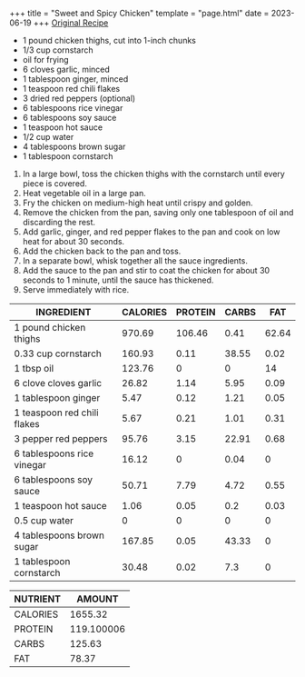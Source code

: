 +++
title = "Sweet and Spicy Chicken"
template = "page.html"
date = 2023-06-19
+++
[Original Recipe](https://30minutesmeals.com/sweet-spicy-chicken/)
* 1 pound chicken thighs, cut into 1-inch chunks
* 1/3 cup cornstarch
* oil for frying
* 6 cloves garlic, minced
* 1 tablespoon ginger, minced
* 1 teaspoon red chili flakes
* 3 dried red peppers (optional)
* 6 tablespoons rice vinegar
* 6 tablespoons soy sauce
* 1 teaspoon hot sauce
* 1/2 cup water
* 4 tablespoons brown sugar
* 1 tablespoon cornstarch
1. In a large bowl, toss the chicken thighs with the cornstarch until every piece is covered.
2. Heat vegetable oil in a large pan.
3. Fry the chicken on medium-high heat until crispy and golden.
4. Remove the chicken from the pan, saving only one tablespoon of oil and discarding the rest.
5. Add garlic, ginger, and red pepper flakes to the pan and cook on low heat for about 30 seconds.
6. Add the chicken back to the pan and toss.
7. In a separate bowl, whisk together all the sauce ingredients.
8. Add the sauce to the pan and stir to coat the chicken for about 30 seconds to 1 minute, until the sauce has thickened.
9. Serve immediately with rice.

| INGREDIENT | CALORIES | PROTEIN | CARBS | FAT |
| - | - | - | - | - |
| 1 pound chicken thighs | 970.69 | 106.46 | 0.41 | 62.64 |
| 0.33 cup cornstarch | 160.93 | 0.11 | 38.55 | 0.02 |
| 1 tbsp oil | 123.76 | 0 | 0 | 14 |
| 6 clove cloves garlic | 26.82 | 1.14 | 5.95 | 0.09 |
| 1 tablespoon ginger | 5.47 | 0.12 | 1.21 | 0.05 |
| 1 teaspoon red chili flakes | 5.67 | 0.21 | 1.01 | 0.31 |
| 3 pepper red peppers | 95.76 | 3.15 | 22.91 | 0.68 |
| 6 tablespoons rice vinegar | 16.12 | 0 | 0.04 | 0 |
| 6 tablespoons soy sauce | 50.71 | 7.79 | 4.72 | 0.55 |
| 1 teaspoon hot sauce | 1.06 | 0.05 | 0.2 | 0.03 |
| 0.5 cup water | 0 | 0 | 0 | 0 |
| 4 tablespoons brown sugar | 167.85 | 0.05 | 43.33 | 0 |
| 1 tablespoon cornstarch | 30.48 | 0.02 | 7.3 | 0 |

| NUTRIENT | AMOUNT |
| - | - |
| CALORIES | 1655.32 |
| PROTEIN | 119.100006 |
| CARBS | 125.63 |
| FAT | 78.37 |
